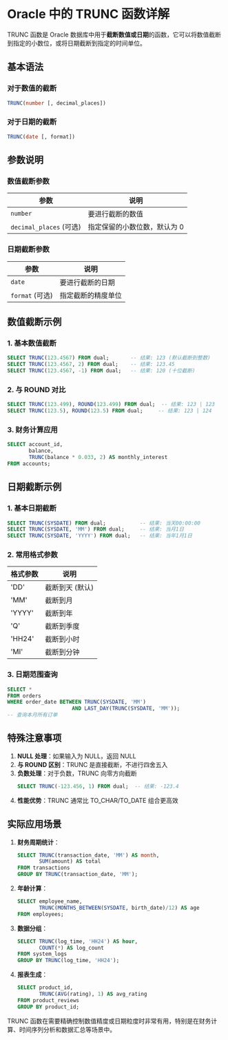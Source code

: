 # Oracle 中的 TRUNC 函数详解

TRUNC 函数是 Oracle 数据库中用于**截断数值或日期**的函数，它可以将数值截断到指定的小数位，或将日期截断到指定的时间单位。

## 基本语法

### 对于数值的截断
```sql
TRUNC(number [, decimal_places])
```

### 对于日期的截断
```sql
TRUNC(date [, format])
```

## 参数说明

### 数值截断参数
| 参数 | 说明 |
|------|------|
| `number` | 要进行截断的数值 |
| `decimal_places` (可选) | 指定保留的小数位数，默认为 0 |

### 日期截断参数
| 参数 | 说明 |
|------|------|
| `date` | 要进行截断的日期 |
| `format` (可选) | 指定截断的精度单位 |

## 数值截断示例

### 1. 基本数值截断
```sql
SELECT TRUNC(123.4567) FROM dual;       -- 结果: 123 (默认截断到整数)
SELECT TRUNC(123.4567, 2) FROM dual;    -- 结果: 123.45
SELECT TRUNC(123.4567, -1) FROM dual;   -- 结果: 120 (十位截断)
```

### 2. 与 ROUND 对比
```sql
SELECT TRUNC(123.499), ROUND(123.499) FROM dual;  -- 结果: 123 | 123
SELECT TRUNC(123.5), ROUND(123.5) FROM dual;     -- 结果: 123 | 124
```

### 3. 财务计算应用
```sql
SELECT account_id,
       balance,
       TRUNC(balance * 0.033, 2) AS monthly_interest
FROM accounts;
```

## 日期截断示例

### 1. 基本日期截断
```sql
SELECT TRUNC(SYSDATE) FROM dual;           -- 结果: 当天00:00:00
SELECT TRUNC(SYSDATE, 'MM') FROM dual;     -- 结果: 当月1日
SELECT TRUNC(SYSDATE, 'YYYY') FROM dual;   -- 结果: 当年1月1日
```

### 2. 常用格式参数
| 格式参数 | 说明 |
|----------|------|
| 'DD' | 截断到天 (默认) |
| 'MM' | 截断到月 |
| 'YYYY' | 截断到年 |
| 'Q' | 截断到季度 |
| 'HH24' | 截断到小时 |
| 'MI' | 截断到分钟 |

### 3. 日期范围查询
```sql
SELECT *
FROM orders
WHERE order_date BETWEEN TRUNC(SYSDATE, 'MM') 
                     AND LAST_DAY(TRUNC(SYSDATE, 'MM'));
-- 查询本月所有订单
```

## 特殊注意事项

1. **NULL 处理**：如果输入为 NULL，返回 NULL
2. **与 ROUND 区别**：TRUNC 是直接截断，不进行四舍五入
3. **负数处理**：对于负数，TRUNC 向零方向截断
   ```sql
   SELECT TRUNC(-123.456, 1) FROM dual;  -- 结果: -123.4
   ```
4. **性能优势**：TRUNC 通常比 TO_CHAR/TO_DATE 组合更高效

## 实际应用场景

1. **财务周期统计**：
   ```sql
   SELECT TRUNC(transaction_date, 'MM') AS month,
          SUM(amount) AS total
   FROM transactions
   GROUP BY TRUNC(transaction_date, 'MM');
   ```

2. **年龄计算**：
   ```sql
   SELECT employee_name,
          TRUNC(MONTHS_BETWEEN(SYSDATE, birth_date)/12) AS age
   FROM employees;
   ```

3. **数据分组**：
   ```sql
   SELECT TRUNC(log_time, 'HH24') AS hour,
          COUNT(*) AS log_count
   FROM system_logs
   GROUP BY TRUNC(log_time, 'HH24');
   ```

4. **报表生成**：
   ```sql
   SELECT product_id,
          TRUNC(AVG(rating), 1) AS avg_rating
   FROM product_reviews
   GROUP BY product_id;
   ```

TRUNC 函数在需要精确控制数值精度或日期粒度时非常有用，特别是在财务计算、时间序列分析和数据汇总等场景中。